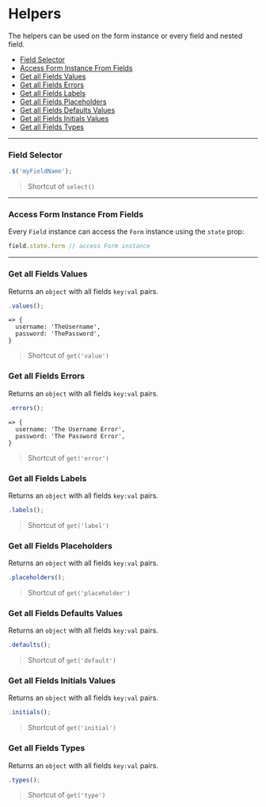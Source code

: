 # Helpers

The helpers can be used on the form instance or every field and nested field.

* [Field Selector](#field-selector)
* [Access Form Instance From Fields](#access-form-instance-from-fields)
* [Get all Fields Values](#get-all-fields-values)
* [Get all Fields Errors](#get-all-fields-errors)
* [Get all Fields Labels](#get-all-fields-labels)
* [Get all Fields Placeholders](#get-all-fields-placeholders)
* [Get all Fields Defaults Values](#get-all-fields-defaults-values)
* [Get all Fields Initials Values](#get-all-fields-initials-values)
* [Get all Fields Types](#get-all-fields-types)

---

### Field Selector

```javascript
.$('myFieldName');
```

> Shortcut of `select()`

---
### Access Form Instance From Fields

Every `Field` instance can access the `Form` instance using the `state` prop:

```javascript
field.state.form // access Form instance
```

---

### Get all Fields Values

Returns an `object` with all fields `key:val` pairs.

```javascript
.values();
```
```
=> {
  username: 'TheUsername',
  password: 'ThePassword',
}
```

> Shortcut of `get('value')`

### Get all Fields Errors

Returns an `object` with all fields `key:val` pairs.

```javascript
.errors();
```
```
=> {
  username: 'The Username Error',
  password: 'The Password Error',
}
```

> Shortcut of `get('error')`

### Get all Fields Labels

Returns an `object` with all fields `key:val` pairs.

```javascript
.labels();
```

> Shortcut of `get('label')`

### Get all Fields Placeholders

Returns an `object` with all fields `key:val` pairs.

```javascript
.placeholders();
```

> Shortcut of `get('placeholder')`

### Get all Fields Defaults Values

Returns an `object` with all fields `key:val` pairs.

```javascript
.defaults();
```

> Shortcut of `get('default')`

### Get all Fields Initials Values

Returns an `object` with all fields `key:val` pairs.

```javascript
.initials();
```
> Shortcut of `get('initial')`

### Get all Fields Types

Returns an `object` with all fields `key:val` pairs.

```javascript
.types();
```
> Shortcut of `get('type')`

